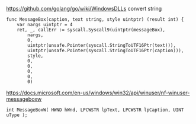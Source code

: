 https://github.com/golang/go/wiki/WindowsDLLs
convert string 
```
func MessageBox(caption, text string, style uintptr) (result int) {
    var nargs uintptr = 4
    ret, _, callErr := syscall.Syscall9(uintptr(messageBox),
        nargs,
        0,
        uintptr(unsafe.Pointer(syscall.StringToUTF16Ptr(text))),
        uintptr(unsafe.Pointer(syscall.StringToUTF16Ptr(caption))),
        style,
        0,
        0,
        0,
        0,
        0)

```

https://docs.microsoft.com/en-us/windows/win32/api/winuser/nf-winuser-messageboxw
```
int MessageBoxW( HWND hWnd, LPCWSTR lpText, LPCWSTR lpCaption, UINT uType );
```


